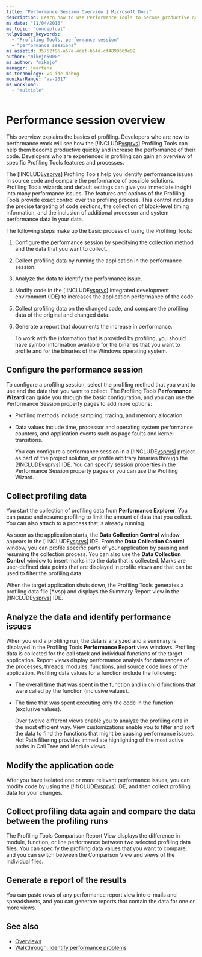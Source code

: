 ```yaml
---
title: "Performance Session Overview | Microsoft Docs"
description: Learn how to use Performance Tools to become productive quickly and increase the performance of yout code.
ms.date: "11/04/2016"
ms.topic: "conceptual"
helpviewer_keywords:
  - "Profiling Tools, performance session"
  - "performance sessions"
ms.assetid: 35752f95-a57a-4def-b64d-cf4899669e99
author: "mikejo5000"
ms.author: "mikejo"
manager: jmartens
ms.technology: vs-ide-debug
monikerRange: 'vs-2017'
ms.workload:
  - "multiple"
---
```

# Performance session overview
This overview explains the basics of profiling. Developers who are new to performance work will see how the [!INCLUDE[vsprvs](../code-quality/includes/vsprvs_md.md)] Profiling Tools can help them become productive quickly and increase the performance of their code. Developers who are experienced in profiling can gain an overview of specific Profiling Tools features and processes.

 The [!INCLUDE[vsprvs](../code-quality/includes/vsprvs_md.md)] Profiling Tools help you identify performance issues in source code and compare the performance of possible solutions. Profiling Tools wizards and default settings can give you immediate insight into many performance issues. The features and options of the Profiling Tools provide exact control over the profiling process. This control includes the precise targeting of code sections, the collection of block-level timing information, and the inclusion of additional processor and system performance data in your data.

 The following steps make up the basic process of using the Profiling Tools:

1. Configure the performance session by specifying the collection method and the data that you want to collect.

2. Collect profiling data by running the application in the performance session.

3. Analyze the data to identify the performance issue.

4. Modify code in the [!INCLUDE[vsprvs](../code-quality/includes/vsprvs_md.md)] integrated development environment (IDE) to increases the application performance of the code

5. Collect profiling data on the changed code, and compare the profiling data of the original and changed data.

6. Generate a report that documents the increase in performance.

   To work with the information that is provided by profiling, you should have symbol information available for the binaries that you want to profile and for the binaries of the Windows operating system.

## Configure the performance session
 To configure a profiling session, select the profiling method that you want to use and the data that you want to collect. The Profiling Tools **Performance Wizard** can guide you through the basic configuration, and you can use the Performance Session property pages to add more options:

- Profiling methods include sampling, tracing, and memory allocation.

- Data values include time, processor and operating system performance counters, and application events such as page faults and kernel transitions.

  You can configure a performance session in a [!INCLUDE[vsprvs](../code-quality/includes/vsprvs_md.md)] project as part of the project solution, or profile arbitrary binaries through the [!INCLUDE[vsprvs](../code-quality/includes/vsprvs_md.md)] IDE. You can specify session properties in the Performance Session property pages or you can use the Profiling Wizard.

## Collect profiling data
 You start the collection of profiling data from **Performance Explorer**. You can pause and resume profiling to limit the amount of data that you collect. You can also attach to a process that is already running.

 As soon as the application starts, the **Data Collection Control** window appears in the [!INCLUDE[vsprvs](../code-quality/includes/vsprvs_md.md)] IDE. From the **Data Collection Control** window, you can profile specific parts of your application by pausing and resuming the collection process. You can also use the **Data Collection Control** window to insert marks into the data that is collected. Marks are user-defined data points that are displayed in profile views and that can be used to filter the profiling data.

 When the target application shuts down, the Profiling Tools generates a profiling data file (*.vsp) and displays the Summary Report view in the [!INCLUDE[vsprvs](../code-quality/includes/vsprvs_md.md)] IDE.

## Analyze the data and identify performance issues
 When you end a profiling run, the data is analyzed and a summary is displayed in the Profiling Tools **Performance Report** view windows. Profiling data is collected for the call stack and individual functions of the target application. Report views display performance analysis for data ranges of the processes, threads, modules, functions, and source code lines of the application. Profiling data values for a function include the following:

- The overall time that was spent in the function and in child functions that were called by the function (inclusive values).

- The time that was spent executing only the code in the function (exclusive values).

  Over twelve different views enable you to analyze the profiling data in the most efficient way. View customizations enable you to filter and sort the data to find the functions that might be causing performance issues. Hot Path filtering provides immediate highlighting of the most active paths in Call Tree and Module views.

## Modify the application code
 After you have isolated one or more relevant performance issues, you can modify code by using the [!INCLUDE[vsprvs](../code-quality/includes/vsprvs_md.md)] IDE, and then collect profiling data for your changes.

## Collect profiling data again and compare the data between the profiling runs
 The Profiling Tools Comparison Report View displays the difference in module, function, or line performance between two selected profiling data files. You can specify the profiling data values that you want to compare, and you can switch between the Comparison View and views of the individual files.

## Generate a report of the results
 You can paste rows of any performance report view into e-mails and spreadsheets, and you can generate reports that contain the data for one or more views.

## See also
- [Overviews](../profiling/overviews-performance-tools.md)
- [Walkthrough: Identify performance problems](beginners-guide-to-cpu-sampling.md)
